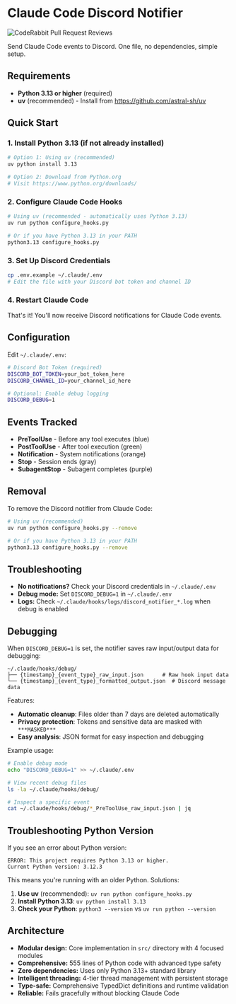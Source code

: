 # Claude Code Discord Notifier

![CodeRabbit Pull Request Reviews](https://img.shields.io/coderabbit/prs/github/Rokurolize/claude-code-event-notifier?utm_source=oss&utm_medium=github&utm_campaign=Rokurolize%2Fclaude-code-event-notifier&labelColor=171717&color=FF570A&link=https%3A%2F%2Fcoderabbit.ai&label=CodeRabbit+Reviews)

Send Claude Code events to Discord. One file, no dependencies, simple setup.

## Requirements

- **Python 3.13 or higher** (required)
- **uv** (recommended) - Install from https://github.com/astral-sh/uv

## Quick Start

### 1. Install Python 3.13 (if not already installed)

```bash
# Option 1: Using uv (recommended)
uv python install 3.13

# Option 2: Download from Python.org
# Visit https://www.python.org/downloads/
```

### 2. Configure Claude Code Hooks

```bash
# Using uv (recommended - automatically uses Python 3.13)
uv run python configure_hooks.py

# Or if you have Python 3.13 in your PATH
python3.13 configure_hooks.py
```

### 3. Set Up Discord Credentials

```bash
cp .env.example ~/.claude/.env
# Edit the file with your Discord bot token and channel ID
```

### 4. Restart Claude Code

That's it! You'll now receive Discord notifications for Claude Code events.

## Configuration

Edit `~/.claude/.env`:

```bash
# Discord Bot Token (required)
DISCORD_BOT_TOKEN=your_bot_token_here
DISCORD_CHANNEL_ID=your_channel_id_here

# Optional: Enable debug logging
DISCORD_DEBUG=1
```

## Events Tracked

- **PreToolUse** - Before any tool executes (blue)
- **PostToolUse** - After tool execution (green)
- **Notification** - System notifications (orange)
- **Stop** - Session ends (gray)
- **SubagentStop** - Subagent completes (purple)

## Removal

To remove the Discord notifier from Claude Code:

```bash
# Using uv (recommended)
uv run python configure_hooks.py --remove

# Or if you have Python 3.13 in your PATH
python3.13 configure_hooks.py --remove
```

## Troubleshooting

- **No notifications?** Check your Discord credentials in `~/.claude/.env`
- **Debug mode:** Set `DISCORD_DEBUG=1` in `~/.claude/.env`
- **Logs:** Check `~/.claude/hooks/logs/discord_notifier_*.log` when debug is enabled

## Debugging

When `DISCORD_DEBUG=1` is set, the notifier saves raw input/output data for debugging:

```
~/.claude/hooks/debug/
├── {timestamp}_{event_type}_raw_input.json      # Raw hook input data
└── {timestamp}_{event_type}_formatted_output.json  # Discord message data
```

Features:
- **Automatic cleanup**: Files older than 7 days are deleted automatically
- **Privacy protection**: Tokens and sensitive data are masked with `***MASKED***`
- **Easy analysis**: JSON format for easy inspection and debugging

Example usage:
```bash
# Enable debug mode
echo "DISCORD_DEBUG=1" >> ~/.claude/.env

# View recent debug files
ls -la ~/.claude/hooks/debug/

# Inspect a specific event
cat ~/.claude/hooks/debug/*_PreToolUse_raw_input.json | jq
```

## Troubleshooting Python Version

If you see an error about Python version:

```text
ERROR: This project requires Python 3.13 or higher.
Current Python version: 3.12.3
```

This means you're running with an older Python. Solutions:

1. **Use uv** (recommended): `uv run python configure_hooks.py`
2. **Install Python 3.13**: `uv python install 3.13`
3. **Check your Python**: `python3 --version` vs `uv run python --version`

## Architecture

- **Modular design:** Core implementation in `src/` directory with 4 focused modules
- **Comprehensive:** 555 lines of Python code with advanced type safety
- **Zero dependencies:** Uses only Python 3.13+ standard library
- **Intelligent threading:** 4-tier thread management with persistent storage
- **Type-safe:** Comprehensive TypedDict definitions and runtime validation
- **Reliable:** Fails gracefully without blocking Claude Code
